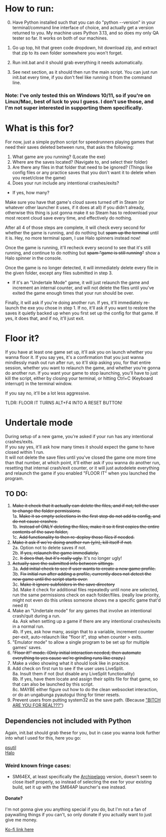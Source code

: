 # How to run:

0. Have Python installed such that you can do "python --version" in your terminal/command line interface of choice, and actually get a version returned to you. My machine uses Python 3.13, and so does my only QA tester so far. It works on both of our machines.  

1. Go up top, hit that green code dropdown, hit download zip, and extract that zip to its own folder somewhere you won't forget.  
2. Run init.bat and it should grab everything it needs automatically.  
3. See next section, as it should then run the main script. You can just run init.bat every time, if you don't feel like running it from the command line.  

### Note: I've only tested this on Windows 10/11, so if you're on Linux/Mac, best of luck to you I guess. I don't use those, and I'm not super interested in supporting them specifically.

# What is this for?

For now, just a simple python script for speedrunners playing games that need their saves deleted between runs, that asks the following:  
1. What game are you running? (Locate the exe)  
2. Where are the saves located? (Navigate to, and select their folder)  
3. Are there any files in that folder that need to be ignored? (Things like config files or any practice saves that you don't want it to delete when you reset/close the game)  
4. Does your run include any intentional crashes/exits?  
 * If yes, how many?

Make sure you have that game's cloud saves turned off in Steam (or whatever other launcher it uses, if it does at all) if you didn't already, otherwise this thing is just gonna make it so Steam has to redownload your most recent cloud save every time, and effectively do nothing.

After all 4 of those steps are complete, it will check every second for whether the game is running, and do nothing but ~~spam up the terminal~~ until it is. Hey, no more terminal spam, I use Halo spinners instead now!

Once the game is running, it'll recheck every second to see that it's still running, and continue to do nothing but ~~spam "game is still running"~~ show a Halo spinner in the console.

Once the game is no longer detected, it will immediately delete every file in the given folder, except any files submitted in step 3. 
* If it's an "Undertale Mode" game, it will just relaunch the game and increment an internal counter, and will not delete the files until you've exited the game enough times that your run should be over.

Finally, it will ask if you're doing another run. If yes, it'll immediately re-launch the exe you chose in step 1. If no, it'll ask if you want to restore the saves it quietly backed up when you first set up the config for that game. If yes, it does that, and if no, it'll just exit.

# Floor it?  
If you have at least one game set up, it'll ask you on launch whether you wanna floor it. If you say yes, it's a confirmation that you just wanna mindlessly mash out run after run, so it'll skip asking you, for that entire session, whether you want to relaunch the game, and whether you're gonna do another run. If you want your game to stop launching, you'll have to just kill the script, either by closing your terminal, or hitting Ctrl+C (Keyboard interrupt) in the terminal window.

If you say no, it'll be a lot less aggressive.  

TLDR: FLOOR IT TURNS ALT+F4 INTO A RESET BUTTON!

# Undertale mode
During setup of a new game, you're asked if your run has any intentional crashes/exits.  
If you say yes, it'll ask how many times it should expect the game to have closed within 1 run.  
It will not delete the save files until you've closed the game one more time than that number, at which point, it'll either ask if you wanna do another run, resetting that internal crash/exit counter, or it will just autodelete everything and relaunch the game if you enabled "FLOOR IT" when you launched the program.

## TO DO: 

1. ~~Make it check that it actually can delete the files, and if not, tell the user to change the folder permissions.~~  
1a. ~~Make it so empty selections in the first step do not add to config, and do not cause crashes.~~  
1b. ~~Instead of ONLY deleting the files, make it so it first copies the entire contents of the save folder,~~  
1c. ~~Add functionality to then re-deploy those files if needed.~~  
2. ~~Make it ask if we're doing another run (y/n), kill itself if not.~~  
2a. Option not to delete saves if not.  
2b. ~~If yes, relaunch the game immediately.~~  
2c. ~~It does that, but it's really ugly.~~ It's no longer ugly!  
3. ~~Actually save the submitted info between sittings.~~  
3a. ~~Add initial check to see if user wants to create a new game profile.~~  
3b. ~~Fix initial run after adding a profile, currently does not detect the new game until the script starts over.~~  
3c. ~~Make it ignore subfolders in the save directory~~  
3d. Make it check for additional files repeatedly until none are selected, run the same permissions check on each folder/files. (really low priority, might not even do this unless someone shows me a specific game that'd need it)  
4. Make an "Undertale mode" for any games that involve an intentional crash/quit during a run.  
4a. Ask when setting up a game if there are any intentional crashes/exits in a normal run.  
4b. If yes, ask how many, assign that to a variable, increment counter per-exit, auto-relaunch like "floor it", stop when counter > exits.  
5. "Emulator mode" to allow a single program to be set up for multiple games' saves.  
6. ~~"Floor it!" mode. (Only initial interaction needed, then automate everything to yes cause we're grinding runs like crazy.)~~  
7. Make a video showing what it should look like in practice.  
8. Add check on first run to see if the user uses LiveSplit.  
8a. Insult them if not (but disable any LiveSplit functionality)  
8b. If yes, have them locate and assign their splits file for that game, so that can also be launched by this script.  
8c. MAYBE either figure out how to do the clean websocket interaction, or do an ungabunga pyautogui thing for timer resets.  
9. Prevent users from putting system32 as the save path. (Because ["BITCH ARE YOU FOR REAL???"](https://www.youtube.com/watch?v=PB3EmjYFQUo))

## Dependencies not included with Python
Again, init.bat should grab these for you, but in case you wanna look further into what I used for this, here you go:

[psutil](https://github.com/giampaolo/psutil)  
[Halo](https://github.com/manrajgrover/halo)  

### Weird known fringe cases:  
* SM64EX, at least specifically the [Archipelago](https://archipelago.gg/) version, doesn't seem to close itself properly, so instead of selecting the exe for your existing build, set it up with the SM64AP launcher's exe instead.

#### Donate?  
I'm not gonna give you anything special if you do, but I'm not a fan of paywalling things if you can't, so only donate if you actually want to just give me money.

[Ko-fi link here](https://ko-fi.com/nam_137)